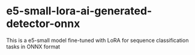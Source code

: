# e5-small-lora-ai-generated-detector-onnx
This is a e5-small model fine-tuned with LoRA for sequence classification tasks in ONNX format
